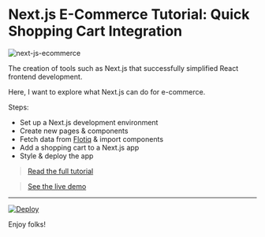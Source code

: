 # Next.js E-Commerce Tutorial: Quick Shopping Cart Integration

![next-js-ecommerce](https://snipcart.com/media/204366/next-js-ecommerce.png)

The creation of tools such as Next.js that successfully simplified React frontend development.

Here, I want to explore what Next.js can do for e-commerce.

Steps:

- Set up a Next.js development environment
- Create new pages & components
- Fetch data from  [Flotiq](https://flotiq.com) & import components
- Add a shopping cart to a Next.js app
- Style & deploy the app

> [Read the full tutorial](https://snipcart.com/blog/next-js-ecommerce-tutorial)

> [See the live demo](https://snipcart-nextjs.herokuapp.com/)
***
[![Deploy](https://www.herokucdn.com/deploy/button.svg)](https://heroku.com/deploy?template=https://github.com/flotiq/snipcart-nextjs)

Enjoy folks!
